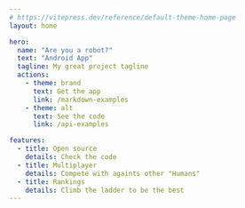 ```yaml
---
# https://vitepress.dev/reference/default-theme-home-page
layout: home

hero:
  name: "Are you a robot?"
  text: "Android App"
  tagline: My great project tagline
  actions:
    - theme: brand
      text: Get the app
      link: /markdown-examples
    - theme: alt
      text: See the code
      link: /api-examples

features:
  - title: Open source
    details: Check the code
  - title: Multiplayer
    details: Compete with againts other "Humans"
  - title: Rankings
    details: Climb the ladder to be the best
---
```


